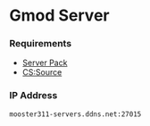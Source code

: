 # Gmod Server

### Requirements

- [Server Pack](https://steamcommunity.com/sharedfiles/filedetails/?id=900885106)
- [CS:Source](https://mega.nz/#!iFZERCpY!inVqrmDPoJbjhxXksWNqZm64w9C9jdIsEOabGPshBbs)

### IP Address

```mooster311-servers.ddns.net:27015	```
